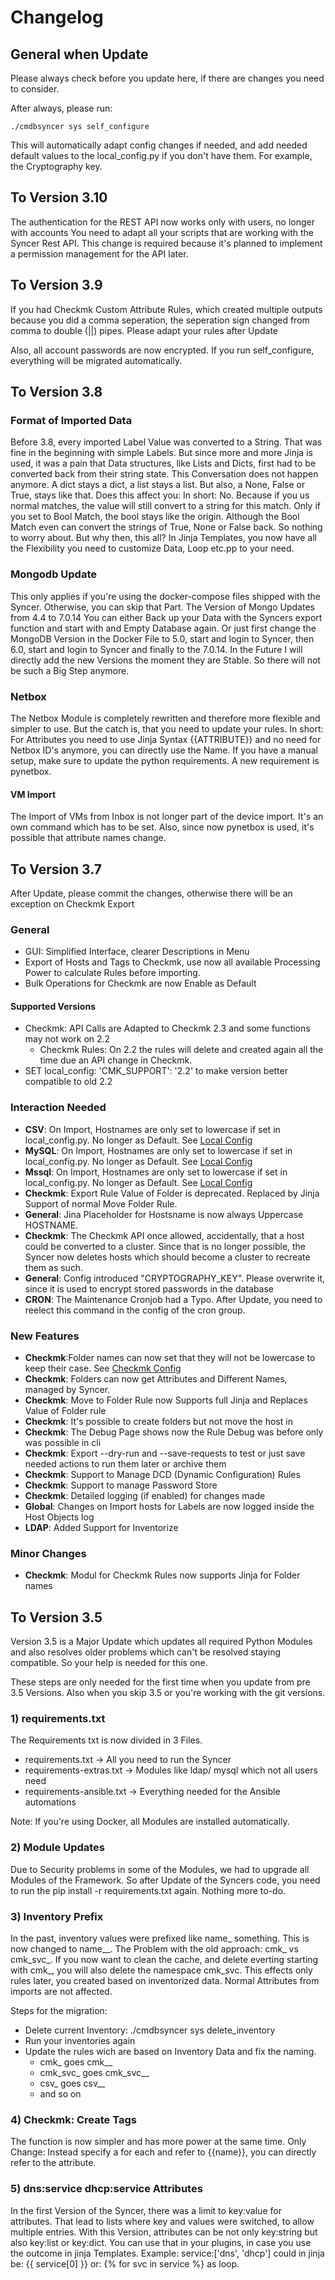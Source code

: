 # Changelog

## General when Update
Please always check before you update here, if there are changes you need to consider.

After always, please run:
```
./cmdbsyncer sys self_configure
```
This will automatically adapt config changes if needed, and add needed default values to the local_config.py if you don't have them. For example, the Cryptography key.


## To Version 3.10
The authentication for the REST API now works only with users, no longer with accounts  You need to adapt all your scripts that are working with the Syncer Rest API.
This change is required because it's planned to implement a permission management for the API later.


## To Version 3.9
If you had Checkmk Custom Attribute Rules, which created multiple outputs because you did a comma seperation, the seperation sign changed from comma to double (\|\|) pipes.
Please adapt your rules after Update

Also, all account passwords are now encrypted. If you run self_configure, everything will be migrated automatically. 

## To Version 3.8

### Format of Imported Data
Before 3.8, every imported Label Value was converted to a String. That was fine in the beginning with simple Labels. But since more and more Jinja is used, it was a pain that Data structures, like Lists and Dicts, first had to be converted back from their string state. 
This Conversation does not happen anymore. A dict stays a dict, a list stays a list.
But also, a None, False or True, stays like that. 
Does this affect you: In short: No.
Because if you us normal matches, the value will still convert to a string for this match.
Only if you set to Bool Match, the bool stays like the origin. Although the Bool Match even can convert the strings of True, None or False back. So nothing to worry about.
But why then, this all?
In Jinja Templates, you now have all the Flexibility you need to customize Data, Loop etc.pp to your need. 

### Mongodb Update
This only applies if you're using the docker-compose files shipped with the Syncer. Otherwise, you can skip that Part. The Version of Mongo Updates from 4.4 to 7.0.14 You can either Back up your Data with the Syncers export function and start with and Empty Database again. Or just first change the MongoDB Version in the Docker File to 5.0, start and login to Syncer, then 6.0, start and login to Syncer and finally to the 7.0.14.  In the Future I will directly add the new Versions the moment they are Stable. So there will not be such a Big Step anymore.


### Netbox
The Netbox Module is completely rewritten and therefore more flexible and simpler to use. But the catch is, that you need to update your rules. In short:  For Attributes you need to use Jinja Syntax {{ATTRIBUTE}} and no need for Netbox ID's anymore, you can directly use the Name.
If you have a manual setup, make sure to update the python requirements. A new requirement is pynetbox.

#### VM Import
The Import of VMs from Inbox is not longer part of the device import.
It's an own command which has to be set. Also, since now pynetbox is used, it's possible that attribute names change. 

## To Version 3.7

After Update, please commit the changes, otherwise there will be an exception on Checkmk Export

### General
- GUI: Simplified Interface, clearer Descriptions in Menu
- Export of Hosts and Tags to Checkmk, use now all available Processing Power to calculate Rules before importing.
- Bulk Operations for Checkmk are now Enable as Default


#### Supported Versions
- Checkmk: API Calls are Adapted to Checkmk 2.3 and some functions may not work on 2.2
	- Checkmk Rules: On 2.2 the rules will delete and created again all the time due an API change in Checkmk. 
- SET local_config: 'CMK_SUPPORT': '2.2' to make version better compatible to old 2.2


### Interaction Needed
- **CSV**: On Import, Hostnames are only set to lowercase if set in local_config.py. No longer as Default. See [Local Config](../basics/lcl_config.md)
- **MySQL**: On Import, Hostnames are only set to lowercase if set in local_config.py. No longer as Default. See [Local Config](../basics/lcl_config.md)
- **Mssql**: On Import, Hostnames are only set to lowercase if set in local_config.py. No longer as Default. See [Local Config](../basics/lcl_config.md)
- **Checkmk**: Export Rule Value of Folder is deprecated. Replaced by Jinja Support of normal Move Folder Rule.
- **General**: Jina Placeholder for Hostsname is now always Uppercase HOSTNAME.
- **Checkmk**: The Checkmk API once allowed, accidentally, that a host could be converted to a cluster. Since that is no longer possible, the Syncer now deletes hosts which should become a cluster to recreate them as such.
- **General**: Config introduced "CRYPTOGRAPHY_KEY". Please overwrite it, since it is used to encrypt stored passwords in the database
- **CRON**: The Maintenance Cronjob had a Typo. After Update, you need to reelect this command in the config of the cron group. 

### New Features
- **Checkmk**:Folder names can now set that they will not be lowercase to keep their case. See [Checkmk Config](../checkmk/config_vars.md)
- **Checkmk**: Folders can now get Attributes and Different Names, managed by Syncer.
- **Checkmk**: Move to Folder Rule now Supports full Jinja and Replaces Value of Folder rule
- **Checkmk**: It's possible to create folders but not move the host in
- **Checkmk**: The Debug Page shows now the Rule Debug was before only was possible in cli
- **Checkmk**: Export --dry-run and --save-requests to test or just save needed actions to run them later or archive them
- **Checkmk**: Support to Manage DCD (Dynamic Configuration) Rules
- **Checkmk**: Support to manage Password Store
- **Checkmk**: Detailed logging (if enabled) for changes made
- **Global**: Changes on Import hosts for Labels are now logged inside the Host Objects log
- **LDAP**: Added Support for Inventorize


### Minor Changes
- **Checkmk**: Modul for Checkmk Rules now supports Jinja for Folder names


## To Version 3.5

Version 3.5 is a Major Update which updates all required Python Modules and also 
resolves older problems which can't be resolved staying compatible. So your help is needed for this one. 

These steps are only needed for the first time when you update from pre 3.5 Versions. Also when you skip 3.5 or you're working with the git versions. 

### 1) requirements.txt
The Requirements txt is now divided in 3 Files.

- requirements.txt → All you need to run the Syncer
- requirements-extras.txt → Modules like ldap/ mysql which not all users need
- requirements-ansible.txt → Everything needed for the Ansible automations

Note: If you're using Docker, all Modules are installed automatically.

### 2) Module Updates
Due to Security problems in some of the Modules,  we had to upgrade all Modules of the Framework. So after Update of the Syncers code, you need to run the pip install -r requirements.txt again. Nothing more to-do.

### 3) Inventory Prefix
In the past, inventory values were prefixed like name_ something.
This is now changed to name__. The Problem with the old approach:
cmk_ vs cmk_svc_. If you now want to clean the cache, and delete everting starting with cmk_,
you will also delete the namespace cmk_svc.
This effects only rules later, you created based on inventorized data. Normal Attributes from imports are not affected.

Steps for the migration:

- Delete current Inventory: ./cmdbsyncer sys delete_inventory
- Run your inventories again
- Update the rules wich are based on Inventory Data and fix the naming. 
	- cmk_ goes cmk__
	- cmk_svc_ goes cmk_svc__
	- csv_ goes csv__
	- and so on


### 4) Checkmk: Create Tags
The function is now simpler and has more power at the same time.
Only Change: Instead specify a for each and refer to {{name}}, you can directly refer to the attribute.


### 5) dns:service dhcp:service Attributes
In the first Version of the Syncer, there was a limit to key:value for attributes.
That lead to lists where key and values were switched, to allow multiple entries.
With this Version, attributes can be not only key:string but also key:list or key:dict.  You can use that in your plugins, in case you use the outcome in jinja Templates.
Example: service:['dns', 'dhcp'] could in jinja be:
{{ service[0] }} or: {% for svc in service %} as loop. 
